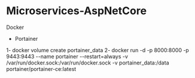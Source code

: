 # Microservices-AspNetCore

Docker 
* Portainer 

 1- docker volume create portainer_data
 2- docker run -d -p 8000:8000 -p 9443:9443 --name portainer --restart=always -v /var/run/docker.sock:/var/run/docker.sock -v portainer_data:/data portainer/portainer-ce:latest
 
